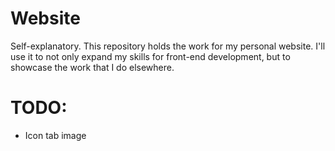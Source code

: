 # Website
Self-explanatory. This repository holds the work for my personal website. I'll use it to not only expand my skills for front-end development, but to showcase the work that I do elsewhere.

# TODO:
- Icon tab image